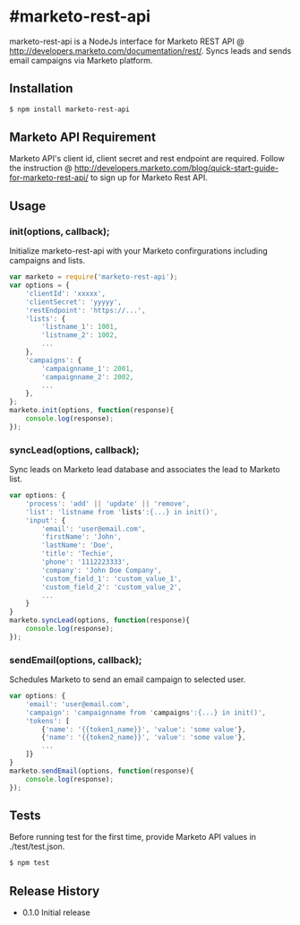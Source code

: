 #marketo-rest-api
=========

marketo-rest-api is a NodeJs interface for Marketo REST API @ http://developers.marketo.com/documentation/rest/. Syncs leads and sends email campaigns via Marketo platform.

## Installation

```sh
$ npm install marketo-rest-api
```

## Marketo API Requirement

Marketo API's client id, client secret and rest endpoint are required.
Follow the instruction @ http://developers.marketo.com/blog/quick-start-guide-for-marketo-rest-api/ to sign up for Marketo Rest API.

## Usage

### init(options, callback);
Initialize marketo-rest-api with your Marketo confirgurations including campaigns and lists. 

```js
var marketo = require('marketo-rest-api');
var options = {
	'clientId': 'xxxxx',
	'clientSecret': 'yyyyy',
	'restEndpoint': 'https://...',
	'lists': {
		'listname_1': 1001,
		'listname_2': 1002,
		...
	},
	'campaigns': {
		'campaignname_1': 2001,
		'campaignname_2': 2002,
		...
	},
};
marketo.init(options, function(response){
    console.log(response);
});
```

### syncLead(options, callback);
Sync leads on Marketo lead database and associates the lead to Marketo list. 

```js
var options: {
	'process': 'add' || 'update' || 'remove',
	'list': 'listname from 'lists':{...} in init()',
	'input': {
		'email': 'user@email.com', 
		'firstName': 'John',
		'lastName': 'Doe',
		'title': 'Techie',
		'phone': '1112223333',
		'company': 'John Doe Company',
		'custom_field_1': 'custom_value_1',
		'custom_field_2': 'custom_value_2',
		...
	}
}
marketo.syncLead(options, function(response){
	console.log(response);
});
```

### sendEmail(options, callback);
Schedules Marketo to send an email campaign to selected user.

```js
var options: {
	'email': 'user@email.com',
	'campaign': 'campaignname from 'campaigns':{...} in init()', 
	'tokens': [
		{'name': '{{token1_name}}', 'value': 'some value'},
		{'name': '{{token2_name}}', 'value': 'some value'},
		...
	]}
}
marketo.sendEmail(options, function(response){
	console.log(response);
});
```

## Tests

Before running test for the first time, provide Marketo API values in ./test/test.json. 

```sh
$ npm test
```

## Release History

* 0.1.0 Initial release
